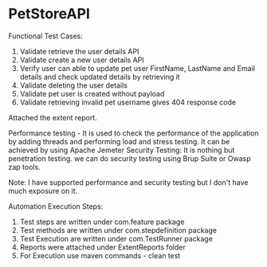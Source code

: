 # PetStoreAPI
Functional Test Cases:

1. Validate retrieve the user details API
2. Validate create a new user details API
3. Verify user can able to update pet user FirstName, LastName and Email details and check updated details by retrieving it
4. Validate deleting the user details
5. Validate pet user is created without payload
6. Validate retrieving invalid pet username gives 404 response code

Attached the extent report.

Performance testing - It is used to check the performance of the application by adding threads and performing load and stress testing. It can be achieved by using Apache Jemeter
Security Testing: It is nothing but penetration testing. we can do security testing using Brup Suite or Owasp zap tools.


Note: I have supported performance and security testing but I don't have much exposure on it.

Automation Execution Steps:

1. Test steps are written under com.feature package
2. Test methods are written under com.stepdefinition package
3. Test Execution are written under com.TestRunner package
4. Reports were attached under ExtentReports folder
5. For Execution use maven commands - clean test
